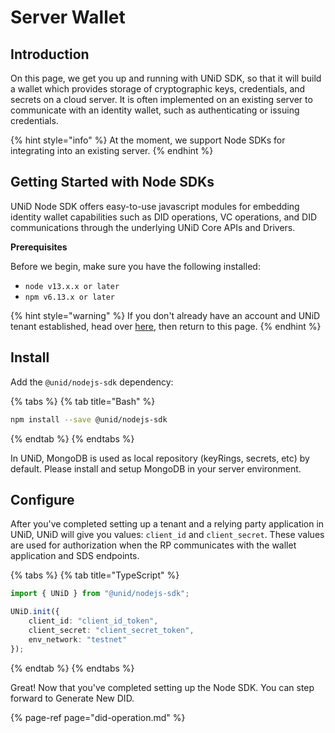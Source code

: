 # Server Wallet

## Introduction

On this page, we get you up and running with UNiD SDK, so that it will build a wallet which provides storage of cryptographic keys, credentials, and secrets on a cloud server. It is often implemented on an existing server to communicate with an identity wallet, such as authenticating or issuing credentials.

{% hint style="info" %}
At the moment, we support Node SDKs for integrating into an existing server.
{% endhint %}

## Getting Started with Node SDKs

UNiD Node SDK offers easy-to-use javascript modules for embedding identity wallet capabilities such as DID operations, VC operations, and DID communications through the underlying UNiD Core APIs and Drivers.

**Prerequisites**

Before we begin, make sure you have the following installed:

* `node v13.x.x or later`
* `npm v6.13.x or later`

{% hint style="warning" %}
If you don't already have an account and UNiD tenant established, head over [here](https://docs.getunid.io), then return to this page.
{% endhint %}

## Install

Add the `@unid/nodejs-sdk` dependency:

{% tabs %}
{% tab title="Bash" %}
```bash
npm install --save @unid/nodejs-sdk
```
{% endtab %}
{% endtabs %}

In UNiD, MongoDB is used as local repository \(keyRings, secrets, etc\) by default. Please install and setup MongoDB in your server environment.

## Configure

After you've completed setting up a tenant and a relying party application in UNiD, UNiD will give you values: `client_id` and `client_secret`. These values are used for authorization when the RP communicates with the wallet application and SDS endpoints.

{% tabs %}
{% tab title="TypeScript" %}
```typescript
import { UNiD } from "@unid/nodejs-sdk";

UNiD.init({
    client_id: "client_id_token",
    client_secret: "client_secret_token",
    env_network: "testnet"
});
```
{% endtab %}
{% endtabs %}

Great! Now that you've completed setting up the Node SDK. You can step forward to Generate New DID.

{% page-ref page="did-operation.md" %}

